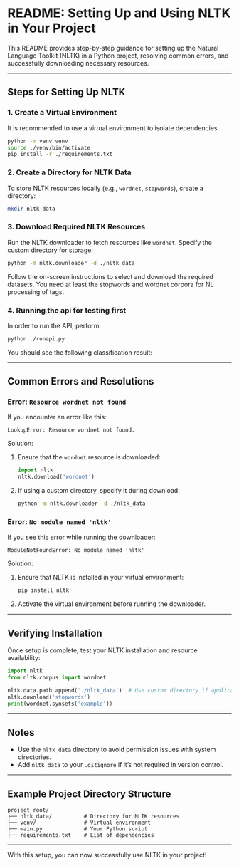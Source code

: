 # README: Setting Up and Using NLTK in Your Project

This README provides step-by-step guidance for setting up the Natural Language Toolkit (NLTK) in a Python project, resolving common errors, and successfully downloading necessary resources.

---

## Steps for Setting Up NLTK

### 1. Create a Virtual Environment
It is recommended to use a virtual environment to isolate dependencies.
```bash
python -m venv venv
source ./venv/bin/activate
pip install -r ./requirements.txt
```

### 2. Create a Directory for NLTK Data
To store NLTK resources locally (e.g., `wordnet`, `stopwords`), create a directory:
```bash
mkdir nltk_data
```

### 3. Download Required NLTK Resources
Run the NLTK downloader to fetch resources like `wordnet`. Specify the custom directory for storage:
```bash
python -m nltk.downloader -d ./nltk_data
```
Follow the on-screen instructions to select and download the required datasets.
You need at least the stopwords and wordnet corpora for NL processing of tags.

### 4. Running the api for testing first
In order to run the API, perform:
```bash
python ./runapi.py
```
You should see the following classification result:


---

## Common Errors and Resolutions

### Error: `Resource wordnet not found`
If you encounter an error like this:
```
LookupError: Resource wordnet not found.
```
Solution:
1. Ensure that the `wordnet` resource is downloaded:
   ```python
   import nltk
   nltk.download('wordnet')
   ```
2. If using a custom directory, specify it during download:
   ```bash
   python -m nltk.downloader -d ./nltk_data
   ```

### Error: `No module named 'nltk'`
If you see this error while running the downloader:
```
ModuleNotFoundError: No module named 'nltk'
```
Solution:
1. Ensure that NLTK is installed in your virtual environment:
   ```bash
   pip install nltk
   ```
2. Activate the virtual environment before running the downloader.

---

## Verifying Installation
Once setup is complete, test your NLTK installation and resource availability:
```python
import nltk
from nltk.corpus import wordnet

nltk.data.path.append('./nltk_data')  # Use custom directory if applicable
nltk.download('stopwords')
print(wordnet.synsets('example'))
```

---

## Notes
- Use the `nltk_data` directory to avoid permission issues with system directories.
- Add `nltk_data` to your `.gitignore` if it’s not required in version control.

---

## Example Project Directory Structure
```
project_root/
├── nltk_data/          # Directory for NLTK resources
├── venv/               # Virtual environment
├── main.py             # Your Python script
├── requirements.txt    # List of dependencies
```

---

With this setup, you can now successfully use NLTK in your project!

